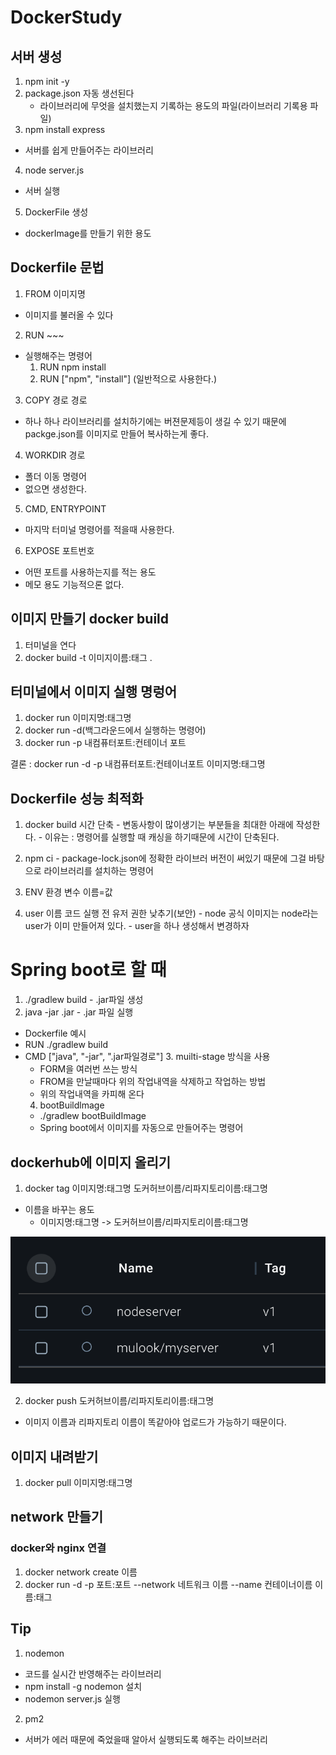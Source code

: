 # DockerStudy
## 서버 생성
1. npm init -y
2. package.json 자동 생선된다
   - 라이브러리에 무엇을 설치했는지 기록하는 용도의 파일(라이브러리 기록용 파일)
3. npm install express
  - 서버를 쉽게 만들어주는 라이브러리
4. node server.js
  - 서버 실행 
5. DockerFile 생성
  - dockerImage를 만들기 위한 용도

## Dockerfile 문법
1. FROM 이미지명
  - 이미지를 불러올 수 있다
2. RUN ~~~
  - 실행해주는 명령어 
      1. RUN npm install
      2. RUN ["npm", "install"] (일반적으로 사용한다.)
3. COPY 경로 경로
  - 하나 하나 라이브러리를 설치하기에는 버젼문제등이 생길 수 있기 때문에 packge.json를 이미지로 만들어 복사하는게 좋다.
4. WORKDIR 경로
  - 폴더 이동 명령어 
  - 없으면 생성한다.
5. CMD, ENTRYPOINT
  - 마지막 터미널 명령어를 적을때 사용한다.
6. EXPOSE 포트번호
  - 어떤 포트를 사용하는지를 적는 용도
  - 메모 용도 기능적으론 없다.

## 이미지 만들기 docker build
  1. 터미널을 연다
  2. docker build -t 이미지이름:태그 . 

## 터미널에서 이미지 실행 명렁어
  1. docker run 이미지명:태그명
  2. docker run -d(백그라운드에서 실행하는 명령어)
  3. docker run -p 내컴퓨터포트:컨테이너 포트

결론 : docker run -d -p 내컴퓨터포트:컨테이너포트 이미지명:태그명

## Dockerfile 성능 최적화
  1. docker build 시간 단축
    - 변동사항이 많이생기는 부분들을 최대한 아래에 작성한다.
    - 이유는 : 명령어를 실행할 때 캐싱을 하기때문에 시간이 단축된다.
  2. npm ci
    - package-lock.json에 정확한 라이브러 버전이 써있기 때문에 그걸 바탕으로 라이브러리를 설치하는 명령어
  3. ENV 환경 변수 이름=값

  4. user 이름 코드 실행 전 유저 권한 낮추기(보안) 
    - node 공식 이미지는 node라는 user가 이미 만들어져 있다.
    - user을 하나 생성해서 변경하자

# Spring boot로 할 때
  1. ./gradlew build 
    - .jar파일 생성
  2. java -jar .jar
    - .jar 파일 실행
- Dockerfile 예시
- RUN ./gradlew build
- CMD ["java", "-jar", ".jar파일경로"]
  3. muilti-stage 방식을 사용
    - FORM을 여러번 쓰는 방식
    - FROM을 만날때마다 위의 작업내역을 삭제하고 작업하는 방법
    - 위의 작업내역을 카피해 온다
  4. bootBuildlmage
    - ./gradlew bootBuildImage
    - Spring boot에서 이미지를 자동으로 만들어주는 명령어

## dockerhub에 이미지 올리기
  1. docker tag 이미지명:태그명 도커허브이름/리파지토리이름:태그명
  - 이름을 바꾸는 용도 
    - 이미지명:태그명 -> 도커허브이름/리파지토리이름:태그명
<img src="/readmeImage/dockerhub.png">

  2. docker push 도커허브이름/리파지토리이름:태그명
- 이미지 이름과 리파지토리 이름이 똑같아야 업로드가 가능하기 때문이다.

## 이미지 내려받기
1. docker pull 이미지명:태그명

## network 만들기 
### docker와 nginx 연결
  1. docker network create 이름
  2. docker run -d -p 포트:포트 --network 네트워크 이름 --name 컨테이너이름 이름:태그

  


## Tip
1. nodemon
  - 코드를 실시간 반영해주는 라이브러리 
  - npm install -g nodemon 설치
  - nodemon server.js 실행
2. pm2
  - 서버가 에러 때문에 죽었을때 알아서 실행되도록 해주는 라이브러리